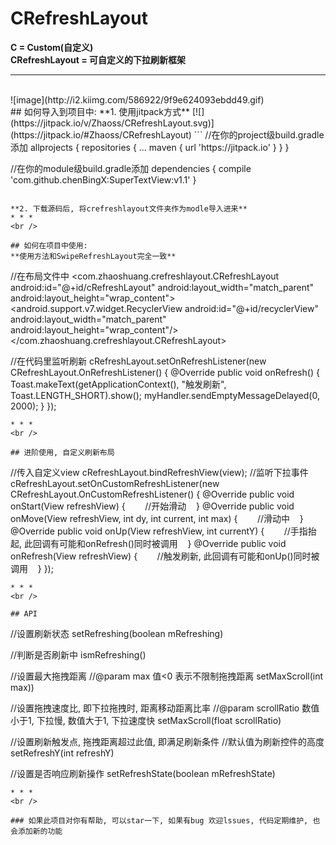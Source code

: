 # CRefreshLayout
**C = Custom(自定义)   
CRefreshLayout = 可自定义的下拉刷新框架**
* * *
<br /> 
![image](http://i2.kiimg.com/586922/9f9e624093ebdd49.gif)
<br /> 
## 如何导入到项目中:
**1. 使用jitpack方式** [![](https://jitpack.io/v/Zhaoss/CRefreshLayout.svg)](https://jitpack.io/#Zhaoss/CRefreshLayout)
```
//在你的project级build.gradle添加
allprojects {
    repositories {
        ...
        maven { url 'https://jitpack.io' }
    }
}

//在你的module级build.gradle添加
dependencies {
    compile 'com.github.chenBingX:SuperTextView:v1.1'
}
```   
   
**2. 下载源码后, 将crefreshlayout文件夹作为modle导入进来**
* * *
<br /> 
   
## 如何在项目中使用:
**使用方法和SwipeRefreshLayout完全一致**
```
//在布局文件中
<com.zhaoshuang.crefreshlayout.CRefreshLayout
    android:id="@+id/cRefreshLayout"
    android:layout_width="match_parent"
    android:layout_height="wrap_content">
    <android.support.v7.widget.RecyclerView
        android:id="@+id/recyclerView"
        android:layout_width="match_parent"
        android:layout_height="wrap_content"/>
</com.zhaoshuang.crefreshlayout.CRefreshLayout>

//在代码里监听刷新
cRefreshLayout.setOnRefreshListener(new CRefreshLayout.OnRefreshListener() {
    @Override
    public void onRefresh() {
        Toast.makeText(getApplicationContext(), "触发刷新", Toast.LENGTH_SHORT).show();
        myHandler.sendEmptyMessageDelayed(0, 2000);
    }
});
```
* * *   
<br />  
  
## 进阶使用, 自定义刷新布局
```
//传入自定义view
cRefreshLayout.bindRefreshView(view);
//监听下拉事件
cRefreshLayout.setOnCustomRefreshListener(new CRefreshLayout.OnCustomRefreshListener() {
    @Override
    public void onStart(View refreshView) {
        //开始滑动
    }
    @Override
    public void onMove(View refreshView, int dy, int current, int max) {
        //滑动中
    }
    @Override
    public void onUp(View refreshView, int currentY) {
        //手指抬起, 此回调有可能和onRefresh()同时被调用
    }
    @Override
    public void onRefresh(View refreshView) {
        //触发刷新, 此回调有可能和onUp()同时被调用
    }
});
```
* * *   
<br />  
     
## API
```
//设置刷新状态
setRefreshing(boolean mRefreshing)

//判断是否刷新中
ismRefreshing()

//设置最大拖拽距离
//@param max 值<0 表示不限制拖拽距离
setMaxScroll(int max))

//设置拖拽速度比, 即下拉拖拽时, 距离移动距离比率
//@param scrollRatio 数值小于1, 下拉慢, 数值大于1, 下拉速度快
setMaxScroll(float scrollRatio)

//设置刷新触发点, 拖拽距离超过此值, 即满足刷新条件
//默认值为刷新控件的高度
setRefreshY(int refreshY)

//设置是否响应刷新操作
setRefreshState(boolean mRefreshState)
```
* * *   
<br /> 

### 如果此项目对你有帮助, 可以star一下, 如果有bug 欢迎lssues, 代码定期维护, 也会添加新的功能

